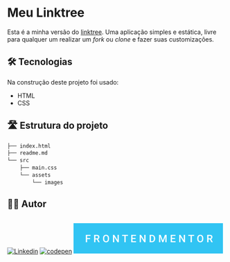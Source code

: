 # Meu Linktree

Esta é a minha versão do [linktree](https://linktr.ee/). Uma aplicação simples e estática, livre para qualquer um realizar um _fork_ ou _clone_ e fazer suas customizações.

## 🛠️ Tecnologias

Na construção deste projeto foi usado:

- HTML
- CSS

## 🛣️ Estrutura do projeto

```bash
├── index.html
├── readme.md
└── src
    ├── main.css
    └── assets
        └── images
```

## 👨‍💻 Autor

<div style='display:flex;'>

[![Linkedin](https://img.shields.io/badge/LinkedIn-0077B5?style=for-the-badge&logo=linkedin&logoColor=white)](https://www.linkedin.com/in/t%C3%A1lison-cardoso-b9544b245/)
[![codepen](https://img.shields.io/badge/Codepen-000000?style=for-the-badge&logo=codepen&logoColor=white)](https://codepen.io/talisong-cardoso)
[![frontend mentor - talisong-cardoso](https://raw.githubusercontent.com/talisong-cardoso/ping-comming-soon-page/f5ac080cb4ca0fb38ee514bac111b7517f9f1705/src/assets/images/frontendmentor.svg)](https://www.frontendmentor.io/profile/talisong-cardoso)

</div>
